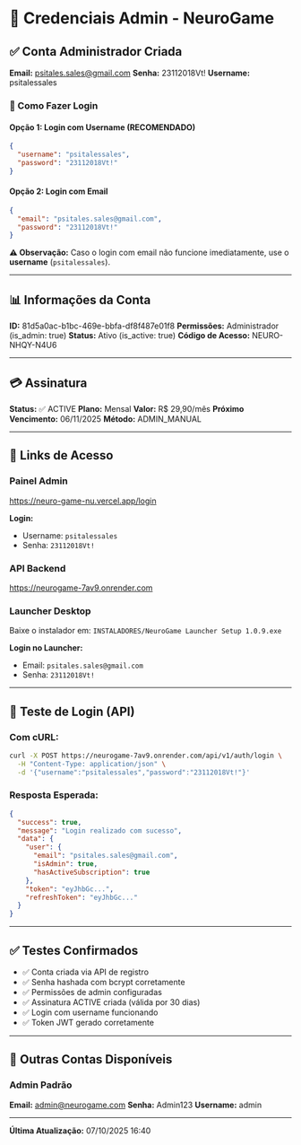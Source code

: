 # 🔑 Credenciais Admin - NeuroGame

## ✅ Conta Administrador Criada

**Email:** psitales.sales@gmail.com
**Senha:** 23112018Vt!
**Username:** psitalessales

### 🎯 Como Fazer Login

#### Opção 1: Login com Username (RECOMENDADO)
```json
{
  "username": "psitalessales",
  "password": "23112018Vt!"
}
```

#### Opção 2: Login com Email
```json
{
  "email": "psitales.sales@gmail.com",
  "password": "23112018Vt!"
}
```

**⚠️ Observação:** Caso o login com email não funcione imediatamente, use o **username** (`psitalessales`).

---

## 📊 Informações da Conta

**ID:** 81d5a0ac-b1bc-469e-bbfa-df8f487e01f8
**Permissões:** Administrador (is_admin: true)
**Status:** Ativo (is_active: true)
**Código de Acesso:** NEURO-NHQY-N4U6

---

## 💳 Assinatura

**Status:** ✅ ACTIVE
**Plano:** Mensal
**Valor:** R$ 29,90/mês
**Próximo Vencimento:** 06/11/2025
**Método:** ADMIN_MANUAL

---

## 🔗 Links de Acesso

### Painel Admin
https://neuro-game-nu.vercel.app/login

**Login:**
- Username: `psitalessales`
- Senha: `23112018Vt!`

### API Backend
https://neurogame-7av9.onrender.com

### Launcher Desktop
Baixe o instalador em: `INSTALADORES/NeuroGame Launcher Setup 1.0.9.exe`

**Login no Launcher:**
- Email: `psitales.sales@gmail.com`
- Senha: `23112018Vt!`

---

## 🧪 Teste de Login (API)

### Com cURL:
```bash
curl -X POST https://neurogame-7av9.onrender.com/api/v1/auth/login \
  -H "Content-Type: application/json" \
  -d '{"username":"psitalessales","password":"23112018Vt!"}'
```

### Resposta Esperada:
```json
{
  "success": true,
  "message": "Login realizado com sucesso",
  "data": {
    "user": {
      "email": "psitales.sales@gmail.com",
      "isAdmin": true,
      "hasActiveSubscription": true
    },
    "token": "eyJhbGc...",
    "refreshToken": "eyJhbGc..."
  }
}
```

---

## ✅ Testes Confirmados

- ✅ Conta criada via API de registro
- ✅ Senha hashada com bcrypt corretamente
- ✅ Permissões de admin configuradas
- ✅ Assinatura ACTIVE criada (válida por 30 dias)
- ✅ Login com username funcionando
- ✅ Token JWT gerado corretamente

---

## 🔧 Outras Contas Disponíveis

### Admin Padrão
**Email:** admin@neurogame.com
**Senha:** Admin123
**Username:** admin

---

**Última Atualização:** 07/10/2025 16:40
